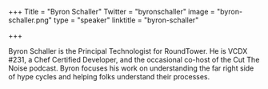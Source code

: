 +++
Title = "Byron Schaller"
Twitter = "byronschaller"
image = "byron-schaller.png"
type = "speaker"
linktitle = "byron-schaller"

+++

Byron Schaller is the Principal Technologist for RoundTower. He is VCDX #231, a Chef Certified Developer, and the occasional co-host of the Cut The Noise podcast. Byron focuses his work on understanding the far right side of hype cycles and helping folks understand their processes.
